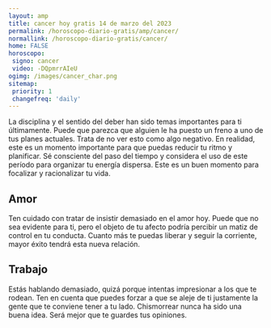 ```yaml
---
layout: amp
title: cancer hoy gratis 14 de marzo del 2023 
permalink: /horoscopo-diario-gratis/amp/cancer/
normallink: /horoscopo-diario-gratis/cancer/
home: FALSE
horoscopo:
 signo: cancer
 video: -DQpmrrAIeU
ogimg: /images/cancer_char.png
sitemap:
 priority: 1
 changefreq: 'daily'
---
```



La disciplina y el sentido del deber han sido temas importantes para ti últimamente. Puede que parezca que alguien le ha puesto un freno a uno de tus planes actuales. Trata de no ver esto como algo negativo. En realidad, este es un momento importante para que puedas reducir tu ritmo y planificar. Sé consciente del paso del tiempo y considera el uso de este período para organizar tu energía dispersa. Este es un buen momento para focalizar y racionalizar tu vida.

## Amor

Ten cuidado con tratar de insistir demasiado en el amor hoy. Puede que no sea evidente para ti, pero el objeto de tu afecto podría percibir un matiz de control en tu conducta. Cuanto más te puedas liberar y seguir la corriente, mayor éxito tendrá esta nueva relación.

## Trabajo

Estás hablando demasiado, quizá porque intentas impresionar a los que te rodean. Ten en cuenta que puedes forzar a que se aleje de ti justamente la gente que te conviene tener a tu lado. Chismorrear nunca ha sido una buena idea. Será mejor que te guardes tus opiniones.